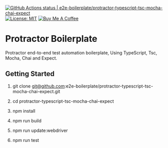 [![GitHub Actions status | e2e-boilerplate/protractor-typescript-tsc-mocha-chai-expect](https://github.com/e2e-boilerplate/protractor-typescript-tsc-mocha-chai-expect/workflows/protractor-typescript-tsc-mocha-chai-expect/badge.svg)](https://github.com/e2e-boilerplate/protractor-typescript-tsc-mocha-chai-expect/actions?workflow=protractor-typescript-tsc-mocha-chai-expect) [![License: MIT](https://img.shields.io/badge/License-MIT-yellow.svg)](https://opensource.org/licenses/MIT) [![Buy Me A Coffee](https://img.shields.io/badge/buy-me%20coffee-orange)](https://www.buymeacoffee.com/xgirma)
    
# Protractor Boilerplate
    
Protractor end-to-end test automation boilerplate, Using TypeScript, Tsc, Mocha, Chai and Expect.
    
## Getting Started
    
1. git clone git@github.com:e2e-boilerplate/protractor-typescript-tsc-mocha-chai-expect.git
    
2. cd protractor-typescript-tsc-mocha-chai-expect
    
3. npm install
    
4. npm run build
    
5. npm run update:webdriver
    
6. npm run test